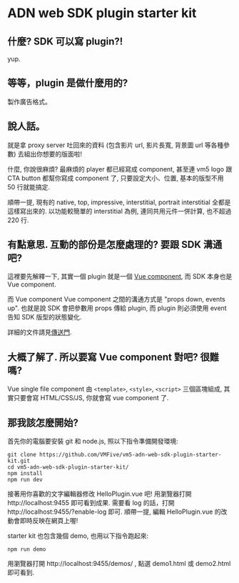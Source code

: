 ADN web SDK plugin starter kit
==============================

## 什麼? SDK 可以寫 plugin?!

yup.

## 等等，plugin 是做什麼用的?

製作廣告格式。

## 說人話。

就是拿 proxy server 吐回來的資料 (包含影片 url, 影片長寬, 背景圖 url 等各種參數) 去組出你想要的版面啦!

什麼, 你說很麻煩? 最麻煩的 player 都已經寫成 component, 甚至連 vm5 logo 跟 CTA button 都幫你寫成 component 了,
只要設定大小、位置, 基本的版型不用 50 行就能搞定.

順帶一提, 現有的 native, top, impressive, interstitial, portrait interstitial 全都是這樣寫出來的.
以功能較簡單的 interstitial 為例, 連同共用元件一併計算, 也不超過 220 行.

## 有點意思. 互動的部份是怎麼處理的? 要跟 SDK 溝通吧?

這裡要先解釋一下, 其實一個 plugin 就是一個 [Vue component](https://vuejs.org/v2/guide/single-file-components.html), 而 SDK 本身也是 Vue component.

而 Vue component Vue component 之間的溝通方式是 "props down, events up". 也就是說 SDK 會把參數用 props 傳給 plugin, 而 plugin 則必須使用 event 告知 SDK 版型的狀態變化.

詳細的文件請見[傳送門](https://github.com/VMFive/vm5-adn-web-sdk-plugin-starter-kit/blob/master/API.md).

## 大概了解了. 所以要寫 Vue component 對吧? 很難嗎?

Vue single file component 由 `<template>`, `<style>`, `<script>` 三個區塊組成, 其實只要會寫 HTML/CSS/JS, 你就會寫 vue component 了.

## 那我該怎麼開始?

首先你的電腦要安裝 git 和 node.js, 照以下指令準備開發環境:

```
git clone https://github.com/VMFive/vm5-adn-web-sdk-plugin-starter-kit.git
cd vm5-adn-web-sdk-plugin-starter-kit/
npm install
npm run dev
```

接著用你喜歡的文字編輯器修改 HelloPlugin.vue 吧! 用瀏覽器打開 http://localhost:9455 即可看到成果. 需要看 log 的話，打開 http://localhost:9455/?enable-log 即可. 順帶一提, 編輯 HelloPlugin.vue 的改動會即時反映在網頁上喔!

starter kit 也包含幾個 demo, 也用以下指令跑起來:

```
npm run demo
```

用瀏覽器打開 http://localhost:9455/demos/ , 點選 demo1.html 或 demo2.html 即可看到.
